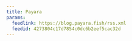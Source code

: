 ```yaml
---
title: Payara
params:
  feedlink: https://blog.payara.fish/rss.xml
  feedid: 4273804c17d7854c0dc6b2eef5cac32d
---
```

